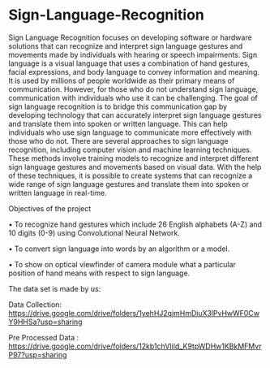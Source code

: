 # Sign-Language-Recognition
Sign Language Recognition focuses on developing software or hardware solutions that can recognize and interpret sign language gestures and movements made by individuals with hearing or speech impairments. Sign language is a visual language that uses a combination of hand gestures, facial expressions, and body language to convey information and meaning. It is used by millions of people worldwide as their primary means of communication. However, for those who do not understand sign language, communication with individuals who use it can be challenging.
The goal of sign language recognition is to bridge this communication gap by developing technology that can accurately interpret sign language gestures and translate them into spoken or written language. This can help individuals who use sign language to communicate more effectively with those who do not.
There are several approaches to sign language recognition, including computer vision and machine learning techniques. These methods involve training models to recognize and interpret different sign language gestures and movements based on visual data. With the help of these techniques, it is possible to create systems that can recognize a wide range of sign language gestures and translate them into spoken or written language in real-time.

Objectives of the project

• To recognize hand gestures which include 26 English alphabets (A-Z) and 10 digits (0-9) using Convolutional Neural Network.

• To convert sign language into words by an algorithm or a model.

• To show on optical viewfinder of camera module what a particular position of hand means with respect to sign language.

The data set is made by us:

Data Collection: https://drive.google.com/drive/folders/1yehHJ2qjmHmDiuX3lPvHwWF0CwY9HHSa?usp=sharing

Pre Processed Data : https://drive.google.com/drive/folders/12kb1chVIild_K9tpWDHw1KBkMFMvrP97?usp=sharing
